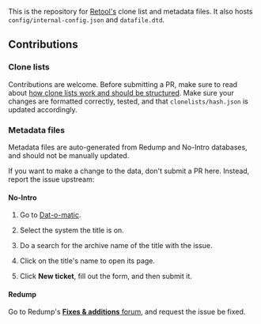 This is the repository for [Retool's](https://unexpectedpanda.github.io/retool/) clone
list and metadata files. It also hosts `config/internal-config.json` and `datafile.dtd`.

## Contributions

### Clone lists

Contributions are welcome. Before submitting a PR, make sure to read about
[how clone lists work and should be structured](https://unexpectedpanda.github.io/retool/contribute-clone-lists/). Make sure your changes are formatted correctly, tested, and
that `clonelists/hash.json` is updated accordingly.

### Metadata files

Metadata files are auto-generated from Redump and No-Intro databases, and should not be
manually updated.

If you want to make a change to the data, don't submit a PR here. Instead, report the
issue upstream:

#### No-Intro

  1. Go to [Dat-o-matic](https://datomatic.no-intro.org/).

  1. Select the system the title is on.

  1. Do a search for the archive name of the title with the issue.

  1. Click on the title's name to open its page.

  1. Click **New ticket**, fill out the form, and then submit it.

#### Redump

Go to Redump's [**Fixes & additions** forum](http://forum.redump.org/forum/15/fixes-additions/),
and request the issue be fixed.